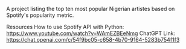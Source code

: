 A project listing the top ten most popular Nigerian artistes based on Spotify's popularity metric.

Resources
How to use Spotify API with Python: https://www.youtube.com/watch?v=WAmEZBEeNmg
ChatGPT Link: https://chat.openai.com/c/54f9bc05-c658-4b70-9164-5283b754f1f3